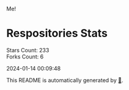 Me!

# Respositories Stats
Stars Count: 233  
Forks Count: 6

2024-01-14 00:09:48  

This README is automatically generated by [🐰](https://github.com/rnitta/rnitta).
